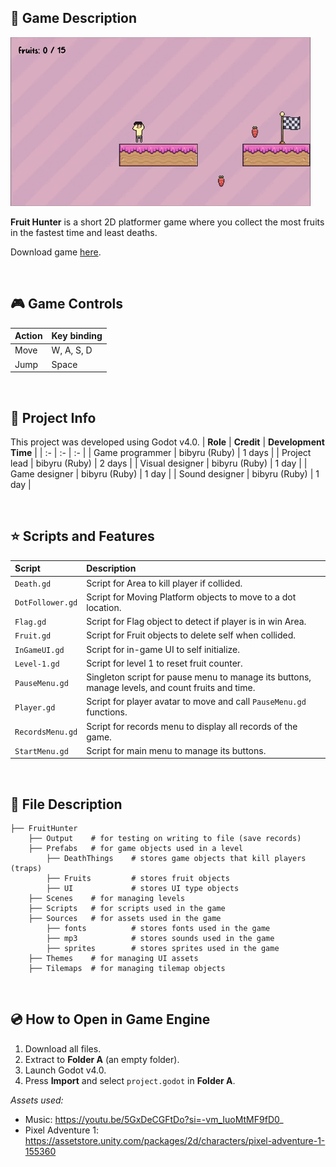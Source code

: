 ## 📔 Game Description
![Gif of Trash Grabbers gameplay](https://github.com/bibyru/bibyru/blob/main/Gifs/FruitHunter.gif)

**Fruit Hunter** is a short 2D platformer game where you collect the most fruits in the fastest time and least deaths.

Download game [here](https://drive.google.com/file/d/19ChyNNeD2Bx9-849sNL_KdqG6j2dKO1x/view).

<br/>

## 🎮 Game Controls
| **Action** | **Key binding** |
| :- | :- |
| Move | W, A, S, D |
| Jump | Space |

<br/>

## 📝 Project Info
This project was developed using Godot v4.0.
| **Role** | **Credit** | **Development Time** |
| :- | :- | :- |
| Game programmer | bibyru (Ruby) | 1 days |
| Project lead | bibyru (Ruby) | 2 days |
| Visual designer | bibyru (Ruby) | 1 day |
| Game designer | bibyru (Ruby) | 1 day |
| Sound designer | bibyru (Ruby) | 1 day |

<br/>

## ⭐ Scripts and Features
| **Script** | **Description** |
| :- | :- |
| `Death.gd` | Script for Area to kill player if collided. |
| `DotFollower.gd` | Script for Moving Platform objects to move to a dot location. |
| `Flag.gd` | Script for Flag object to detect if player is in win Area. |
| `Fruit.gd` | Script for Fruit objects to delete self when collided. |
| `InGameUI.gd` | Script for in-game UI to self initialize. |
| `Level-1.gd` | Script for level 1 to reset fruit counter. |
| `PauseMenu.gd` | Singleton script for pause menu to manage its buttons, manage levels, and count fruits and time. |
| `Player.gd` | Script for player avatar to move and call `PauseMenu.gd` functions. |
| `RecordsMenu.gd` | Script for records menu to display all records of the game. |
| `StartMenu.gd` | Script for main menu to manage its buttons. |

<br/>

## 📁 File Description
```
├── FruitHunter
    ├── Output    # for testing on writing to file (save records)
    ├── Prefabs   # for game objects used in a level
        ├── DeathThings    # stores game objects that kill players (traps)
        ├── Fruits         # stores fruit objects
        ├── UI             # stores UI type objects
    ├── Scenes    # for managing levels
    ├── Scripts   # for scripts used in the game
    ├── Sources   # for assets used in the game
        ├── fonts          # stores fonts used in the game
        ├── mp3            # stores sounds used in the game
        ├── sprites        # stores sprites used in the game
    ├── Themes    # for managing UI assets
    ├── Tilemaps  # for managing tilemap objects
```

<br/>

## 💿 How to Open in Game Engine
1. Download all files.
2. Extract to **Folder A** (an empty folder).
3. Launch Godot v4.0.
4. Press **Import** and select `project.godot` in **Folder A**.

_Assets used:_
+ Music: https://youtu.be/5GxDeCGFtDo?si=-vm_IuoMtMF9fD0_
+ Pixel Adventure 1: https://assetstore.unity.com/packages/2d/characters/pixel-adventure-1-155360
